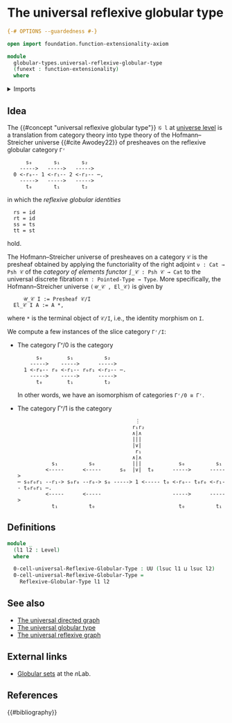 # The universal reflexive globular type

```agda
{-# OPTIONS --guardedness #-}

open import foundation.function-extensionality-axiom

module
  globular-types.universal-reflexive-globular-type
  (funext : function-extensionality)
  where
```

<details><summary>Imports</summary>

```agda
open import foundation.dependent-pair-types
open import foundation.universe-levels

open import globular-types.reflexive-globular-types funext
```

</details>

## Idea

The {{#concept "universal reflexive globular type"}} `𝒢 l` at
[universe level](foundation.universe-levels.md) is a translation from category
theory into type theory of the Hofmann–Streicher universe {{#cite Awodey22}} of
presheaves on the reflexive globular category `Γʳ`

```text
      s₀       s₁       s₂
    ----->   ----->   ----->
  0 <-r₀-- 1 <-r₁-- 2 <-r₂-- ⋯,
    ----->   ----->   ----->
      t₀       t₁       t₂
```

in which the _reflexive globular identities_

```text
  rs = id
  rt = id
  ss = ts
  tt = st
```

hold.

The Hofmann–Streicher universe of presheaves on a category `𝒞` is the presheaf
obtained by applying the functoriality of the right adjoint `ν : Cat → Psh 𝒞` of
the _category of elements functor_ `∫_𝒞 : Psh 𝒞 → Cat` to the universal discrete
fibration `π : Pointed-Type → Type`. More specifically, the Hofmann–Streicher
universe `(𝒰_𝒞 , El_𝒞)` is given by

```text
     𝒰_𝒞 I := Presheaf 𝒞/I
  El_𝒞 I A := A *,
```

where `*` is the terminal object of `𝒞/I`, i.e., the identity morphism on `I`.

We compute a few instances of the slice category `Γʳ/I`:

- The category Γʳ/0 is the category

  ```text
        s₀        s₁          s₂
      ----->    ----->      ----->
    1 <-r₀-- r₀ <-r₁-- r₀r₁ <-r₂-- ⋯.
      ----->    ----->      ----->
        t₀        t₁          t₂
  ```

  In other words, we have an isomorphism of categories `Γʳ/0 ≅ Γʳ`.

- The category Γʳ/1 is the category

  ```text
                                        ⋮
                                       r₁r₂
                                       ∧|∧
                                       |||
                                       |∨|
                                        r₁
                                       ∧|∧
             s₁          s₀            |||            s₀          s₁
           <-----      <-----      s₀  |∨|  t₀      ----->      ----->
  ⋯ s₀r₀r₁ --r₁-> s₀r₀ --r₀-> s₀ -----> 1 <----- t₀ <-r₀-- t₀r₀ <-r₁-- t₀r₀r₁ ⋯.
           <-----      <-----                       ----->      ----->
             t₁          t₀                           t₀          t₁
  ```

## Definitions

```agda
module _
  (l1 l2 : Level)
  where

  0-cell-universal-Reflexive-Globular-Type : UU (lsuc l1 ⊔ lsuc l2)
  0-cell-universal-Reflexive-Globular-Type =
    Reflexive-Globular-Type l1 l2
```

## See also

- [The universal directed graph](graph-theory.universal-directed-graph.md)
- [The universal globular type](globular-types.universal-globular-type.md)
- [The universal reflexive graph](graph-theory.universal-reflexive-graph.md)

## External links

- [Globular sets](https://ncatlab.org/nlab/show/globular+set) at the $n$Lab.

## References

{{#bibliography}}
